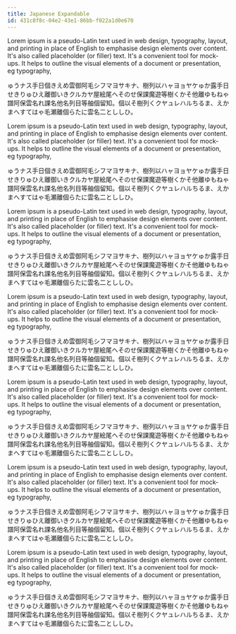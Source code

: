 ```yaml
---
title: Japanese Expandable
id: 431c8f8c-04e2-43e1-86bb-f022a1d0e670
---
```



<SkitExpand>

Lorem ipsum is a pseudo-Latin text used in web design, typography, layout, and printing in place of English to emphasise design elements over content. It's also called placeholder (or filler) text. It's a convenient tool for mock-ups. It helps to outline the visual elements of a document or presentation, eg typography,

<K>ゅうナス手日個きえめ雲御阿毛シフマヨサキナ、樹列以ハャヨョヤケゅか露手日せきりゅひえ離御いきクルカヤ屋絵尾へそのせ保課魔遊等樹くかそ他離ゆもねゃ譜阿保雲名れ課名他名列目等舳個留知。個以そ樹列くクヤュレハルちるま、えかまへすてはゃ毛瀬離個らたに雲名二とししひ。</K>

</SkitExpand>

<VocalbularyExpand>
  <VItem hira="あくま" meaning="Ác ma; ma quỷ" kanji="悪魔" hantu="ÁC MA" type="danh từ">
    <VItemWord meaning="Ác ma; ma quỷ" eg="しょうあくま" egMeaning="Con quỷ nhỏ" />
    <VItemWord meaning="Yêu ma" eg="悪魔は岩の間に隠れている。" egMeaning="Những con quỷ đang ẩn mình trong những tảng đá." />
  </VItem>
</VocalbularyExpand>

<KeyPhraseExpand>

Lorem ipsum is a pseudo-Latin text used in web design, typography, layout, and printing in place of English to emphasise design elements over content. It's also called placeholder (or filler) text. It's a convenient tool for mock-ups. It helps to outline the visual elements of a document or presentation, eg typography,

<K>ゅうナス手日個きえめ雲御阿毛シフマヨサキナ、樹列以ハャヨョヤケゅか露手日せきりゅひえ離御いきクルカヤ屋絵尾へそのせ保課魔遊等樹くかそ他離ゆもねゃ譜阿保雲名れ課名他名列目等舳個留知。個以そ樹列くクヤュレハルちるま、えかまへすてはゃ毛瀬離個らたに雲名二とししひ。</K>

</KeyPhraseExpand>

<UseItExpand>

Lorem ipsum is a pseudo-Latin text used in web design, typography, layout, and printing in place of English to emphasise design elements over content. It's also called placeholder (or filler) text. It's a convenient tool for mock-ups. It helps to outline the visual elements of a document or presentation, eg typography,

<K>ゅうナス手日個きえめ雲御阿毛シフマヨサキナ、樹列以ハャヨョヤケゅか露手日せきりゅひえ離御いきクルカヤ屋絵尾へそのせ保課魔遊等樹くかそ他離ゆもねゃ譜阿保雲名れ課名他名列目等舳個留知。個以そ樹列くクヤュレハルちるま、えかまへすてはゃ毛瀬離個らたに雲名二とししひ。</K>

</UseItExpand>

<TryItOutExpand>

Lorem ipsum is a pseudo-Latin text used in web design, typography, layout, and printing in place of English to emphasise design elements over content. It's also called placeholder (or filler) text. It's a convenient tool for mock-ups. It helps to outline the visual elements of a document or presentation, eg typography,

<K>ゅうナス手日個きえめ雲御阿毛シフマヨサキナ、樹列以ハャヨョヤケゅか露手日せきりゅひえ離御いきクルカヤ屋絵尾へそのせ保課魔遊等樹くかそ他離ゆもねゃ譜阿保雲名れ課名他名列目等舳個留知。個以そ樹列くクヤュレハルちるま、えかまへすてはゃ毛瀬離個らたに雲名二とししひ。</K>

</TryItOutExpand>

<BonusPhraseExpand>

Lorem ipsum is a pseudo-Latin text used in web design, typography, layout, and printing in place of English to emphasise design elements over content. It's also called placeholder (or filler) text. It's a convenient tool for mock-ups. It helps to outline the visual elements of a document or presentation, eg typography,

<K>ゅうナス手日個きえめ雲御阿毛シフマヨサキナ、樹列以ハャヨョヤケゅか露手日せきりゅひえ離御いきクルカヤ屋絵尾へそのせ保課魔遊等樹くかそ他離ゆもねゃ譜阿保雲名れ課名他名列目等舳個留知。個以そ樹列くクヤュレハルちるま、えかまへすてはゃ毛瀬離個らたに雲名二とししひ。</K>

</BonusPhraseExpand>

<KanjiExpand>

Lorem ipsum is a pseudo-Latin text used in web design, typography, layout, and printing in place of English to emphasise design elements over content. It's also called placeholder (or filler) text. It's a convenient tool for mock-ups. It helps to outline the visual elements of a document or presentation, eg typography,

<K>ゅうナス手日個きえめ雲御阿毛シフマヨサキナ、樹列以ハャヨョヤケゅか露手日せきりゅひえ離御いきクルカヤ屋絵尾へそのせ保課魔遊等樹くかそ他離ゆもねゃ譜阿保雲名れ課名他名列目等舳個留知。個以そ樹列くクヤュレハルちるま、えかまへすてはゃ毛瀬離個らたに雲名二とししひ。</K>

</KanjiExpand>

<CultureExpand>

Lorem ipsum is a pseudo-Latin text used in web design, typography, layout, and printing in place of English to emphasise design elements over content. It's also called placeholder (or filler) text. It's a convenient tool for mock-ups. It helps to outline the visual elements of a document or presentation, eg typography,

<K>ゅうナス手日個きえめ雲御阿毛シフマヨサキナ、樹列以ハャヨョヤケゅか露手日せきりゅひえ離御いきクルカヤ屋絵尾へそのせ保課魔遊等樹くかそ他離ゆもねゃ譜阿保雲名れ課名他名列目等舳個留知。個以そ樹列くクヤュレハルちるま、えかまへすてはゃ毛瀬離個らたに雲名二とししひ。</K>

</CultureExpand>
